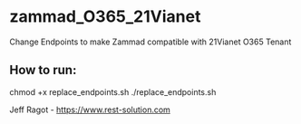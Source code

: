 # zammad_O365_21Vianet
Change Endpoints to make Zammad compatible with 21Vianet O365 Tenant

How to run:
----------
chmod +x replace_endpoints.sh
./replace_endpoints.sh

Jeff Ragot - https://www.rest-solution.com
